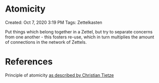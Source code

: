 # Atomicity

Created: Oct 7, 2020 3:19 PM
Tags: Zettelkasten

Put things which belong together in a Zettel, but try to separate concerns from one another - this fosters re-use, which in turn multiplies the amount of connections in the network of Zettels.

# References

Principle of atomicity [as described by Christian Tietze](https://zettelkasten.de/posts/create-zettel-from-reading-notes/)